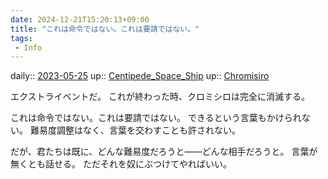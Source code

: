 ```yaml
---
date: 2024-12-21T15:20:13+09:00
title: "これは命令ではない。これは要請ではない。"
tags:
 - Info
---
```


daily:: [2023-05-25](/Daily_Note/2023-05-25.md)
up:: [Centipede_Space_Ship](../Bar/Novel/Nacaria/Centipede_Space_Ship.md)
up:: [Chromisiro](../Bar/Novel/Nacaria/Chromisiro.md)

エクストライベントだ。
これが終わった時、クロミシロは完全に消滅する。

これは命令ではない。これは要請ではない。
できるという言葉もかけられない。
難易度調整はなく、言葉を交わすことも許されない。

だが、君たちは既に、どんな難易度だろうと――どんな相手だろうと。
言葉が無くとも話せる。
ただそれを奴にぶつけてやればいい。